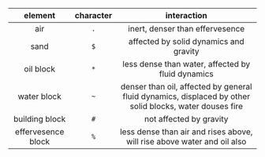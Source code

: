 | element | character | interaction |
| :---: | :---: | :---: |
| air | `.` | inert, denser than effervesence |
| sand | `$` | affected by solid dynamics and gravity |
| oil block | `*` | less dense than water, affected by fluid dynamics |
| water block | `~` | denser than oil, affected by general fluid dynamics, displaced by other solid blocks, water douses fire |
| building block | `#` | not affected by gravity |
| effervesence block | `%` |  less dense than air and rises above, will rise above water and oil also |
